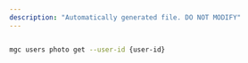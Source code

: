 ```yaml
---
description: "Automatically generated file. DO NOT MODIFY"
---
```


```bash

mgc users photo get --user-id {user-id}

```